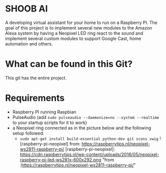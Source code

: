 # SHOOB AI
A developing virtual assistant for your home to run on a Raspberry PI. The goal of this project is to implement several new modules to the
Amazon Alexa system by having a Neopixel LED ring react to the sound and implement several custom modules to support Google Cast, home automation and others.

# What can be found in this Git?
This git has the entire project. 

# Requirements
* Raspberry PI running Raspbian
* PulseAudio (add ```sudo pulseaudio --daemonize=no --system --realtime``` to your startup scripts for it to work)
* a Neopixel ring connected as in the picture below and the following setup followed:
  * ```sudo apt-get install build-essential python-dev git scons swig```
  ![raspberry-pi-neopixel]
  from: https://raspberrytips.nl/neopixel-ws2811-raspberry-pi/
  [raspberry-pi-neopixel]: https://cdn.raspberrytips.nl/wp-content/uploads/2016/05/neopixel-raspberry-pi-led-ws281x-600x292.png "from :https://raspberrytips.nl/neopixel-ws2811-raspberry-pi/"



